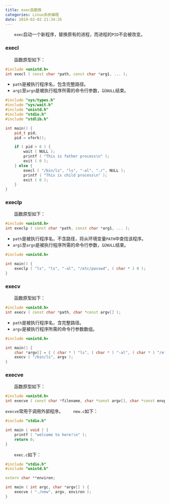 ```yaml
---
title: exec函数族
categories: Linux系统编程
date: 2019-02-02 21:34:35
---
```

&emsp;&emsp;`exec`启动一个新程序，替换原有的进程，而进程的`PID`不会被改变。<!--more-->

### execl

&emsp;&emsp;函数原型如下：

``` cpp
#include <unistd.h>
int execl ( const char *path, const char *arg1, ... );
```

- `path`是被执行程序名，包含完整路径。
- `arg1`至`argn`是被执行程序所需的命令行参数，以`NULL`结束。

``` cpp
#include "sys/types.h"
#include "sys/wait.h"
#include "unistd.h"
#include "stdio.h"
#include "stdlib.h"

int main() {
    pid_t pid;
    pid = vfork();

    if ( pid > 0 ) {
        wait ( NULL );
        printf ( "This is father process\n" );
        exit ( 0 );
    } else {
        execl ( "/bin/ls", "ls", "-al", "./", NULL );
        printf ( "This is child process\n" );
        exit ( 0 );
    }
}
```

### execlp

&emsp;&emsp;函数原型如下：

``` cpp
#include <unistd.h>
int execlp ( const char *path, const char *arg1, ... );
```

- `path`是被执行程序名，不含路径，将从环境变量`PATH`中查找该程序。
- `arg1`至`argn`是被执行程序所需的命令行参数，以`NULL`结束。

``` cpp
#include <unistd.h>

int main() {
    execlp ( "ls", "ls", "-al", "/etc/passwd", ( char * ) 0 );
}
```

### execv

&emsp;&emsp;函数原型如下：

``` cpp
#include <unistd.h>
int execv ( const char *path, char *const argv[] );
```

- `path`是被执行程序名，含完整路径。
- `argv`是被执行程序所需的命令行参数数组。

``` cpp
#include <unistd.h>

int main() {
    char *argv[] = { ( char * ) "ls", ( char * ) "-al", ( char * ) "/etc/passwd", NULL};
    execv ( "/bin/ls", argv );
}
```

### execve

&emsp;&emsp;函数原型如下：

``` cpp
#include <unistd.h>
int execve ( const char *filename, char *const argv[], char *const envp[] );
```

`execve`常用于调用外部程序。
&emsp;&emsp;`new.c`如下：

``` cpp
#include "stdio.h"

int main ( void ) {
    printf ( "welcome to here!\n" );
    return 0;
}
```

&emsp;&emsp;`exec.c`如下：

``` cpp
#include "stdio.h"
#include "unistd.h"

extern char **environ;

int main ( int argc, char *argv[] ) {
    execve ( "./new", argv, environ );
}
```